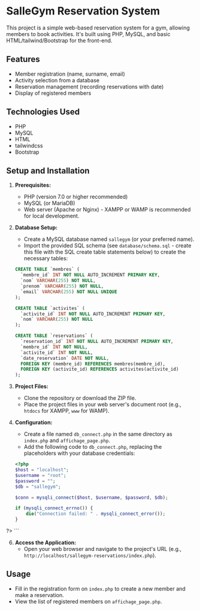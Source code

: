# SalleGym Reservation System

This project is a simple web-based reservation system for a gym, allowing members to book activities. It's built using PHP, MySQL, and basic HTML/tailwind/Bootstrap for the front-end.

## Features

*   Member registration (name, surname, email)
*   Activity selection from a database
*   Reservation management (recording reservations with date)
*   Display of registered members

## Technologies Used

*   PHP
*   MySQL
*   HTML
*   tailwindcss
*   Bootstrap

## Setup and Installation

1.  **Prerequisites:**
    *   PHP (version 7.0 or higher recommended)
    *   MySQL (or MariaDB)
    *   Web server (Apache or Nginx) - XAMPP or WAMP is recommended for local development.

2.  **Database Setup:**
    *   Create a MySQL database named `sallegym` (or your preferred name).
    *   Import the provided SQL schema (see `database/schema.sql` - create this file with the SQL create table statements below) to create the necessary tables:

    ```sql
    CREATE TABLE `membres` (
      `membre_id` INT NOT NULL AUTO_INCREMENT PRIMARY KEY,
      `nom` VARCHAR(255) NOT NULL,
      `prenom` VARCHAR(255) NOT NULL,
      `email` VARCHAR(255) NOT NULL UNIQUE
    );

    CREATE TABLE `activites` (
      `activite_id` INT NOT NULL AUTO_INCREMENT PRIMARY KEY,
      `nom` VARCHAR(255) NOT NULL
    );

    CREATE TABLE `reservations` (
      `reservation_id` INT NOT NULL AUTO_INCREMENT PRIMARY KEY,
      `membre_id` INT NOT NULL,
      `activite_id` INT NOT NULL,
      `date_reservation` DATE NOT NULL,
      FOREIGN KEY (membre_id) REFERENCES membres(membre_id),
      FOREIGN KEY (activite_id) REFERENCES activites(activite_id)
    );
    ```

3.  **Project Files:**
    *   Clone the repository or download the ZIP file.
    *   Place the project files in your web server's document root (e.g., `htdocs` for XAMPP, `www` for WAMP).

4.  **Configuration:**
    *   Create a file named `db_connect.php` in the same directory as `index.php` and `affichage_page.php`.
    *   Add the following code to `db_connect.php`, replacing the placeholders with your database credentials:

    ```php
    <?php
    $host = "localhost";
    $username = "root";
    $password = "";
    $db = "sallegym";

    $conn = mysqli_connect($host, $username, $password, $db);

    if (mysqli_connect_errno()) {
        die("Connection failed: " . mysqli_connect_error());
    }

   ?>
    ```

6.  **Access the Application:**
    *   Open your web browser and navigate to the project's URL (e.g., `http://localhost/sallegym-reservations/index.php`).

## Usage

*   Fill in the registration form on `index.php` to create a new member and make a reservation.
*   View the list of registered members on `affichage_page.php`.
